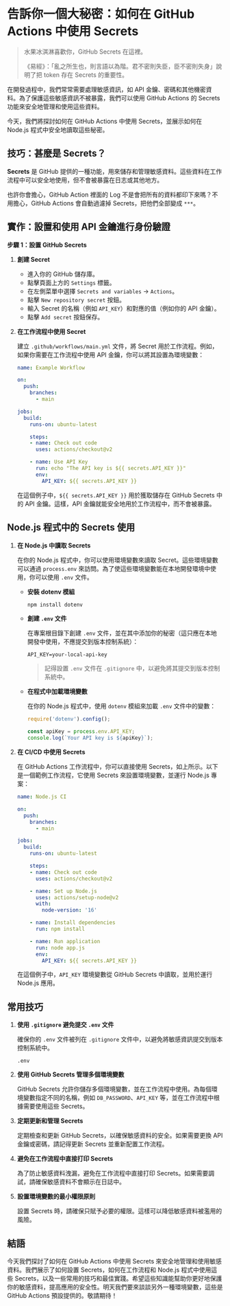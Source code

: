 # 告訴你一個大秘密：如何在 GitHub Actions 中使用 Secrets

> 水果冰淇淋喜歡你，GitHub Secrets 在這裡。
> 
> 《易經》：「亂之所生也，則言語以為階。君不密則失臣，臣不密則失身」說明了把 token 存在 Secrets 的重要性。

在開發過程中，我們常常需要處理敏感資訊，如 API 金鑰、密碼和其他機密資料。為了保護這些敏感資訊不被暴露，我們可以使用 GitHub Actions 的 Secrets 功能來安全地管理和使用這些資料。

今天，我們將探討如何在 GitHub Actions 中使用 Secrets，並展示如何在 Node.js 程式中安全地讀取這些秘密。

## 技巧：甚麼是 Secrets？

**Secrets** 是 GitHub 提供的一種功能，用來儲存和管理敏感資料。這些資料在工作流程中可以安全地使用，但不會被暴露在日志或其他地方。

也許你會擔心，GitHub Action 裡面的 Log 不是會把所有的資料都印下來嗎？不用擔心，GitHub Actions 會自動過濾掉 Secrets，把他們全部變成 `***`。

## 實作：設置和使用 API 金鑰進行身份驗證

**步驟 1：設置 GitHub Secrets**

1. **創建 Secret**

   - 進入你的 GitHub 儲存庫。
   - 點擊頁面上方的 `Settings` 標籤。
   - 在左側菜單中選擇 `Secrets and variables` -> `Actions`。
   - 點擊 `New repository secret` 按鈕。
   - 輸入 Secret 的名稱（例如 `API_KEY`）和對應的值（例如你的 API 金鑰）。
   - 點擊 `Add secret` 按鈕保存。

2. **在工作流程中使用 Secret**

   建立 `.github/workflows/main.yml` 文件，將 Secret 用於工作流程。例如，如果你需要在工作流程中使用 API 金鑰，你可以將其設置為環境變數：

   ```yaml
   name: Example Workflow

   on:
     push:
       branches:
         - main

   jobs:
     build:
       runs-on: ubuntu-latest

       steps:
       - name: Check out code
         uses: actions/checkout@v2

       - name: Use API Key
         run: echo "The API key is ${{ secrets.API_KEY }}"
         env:
           API_KEY: ${{ secrets.API_KEY }}
   ```

   在這個例子中，`${{ secrets.API_KEY }}` 用於獲取儲存在 GitHub Secrets 中的 API 金鑰。這樣，API 金鑰就能安全地用於工作流程中，而不會被暴露。

## Node.js 程式中的 Secrets 使用

1. **在 Node.js 中讀取 Secrets**

   在你的 Node.js 程式中，你可以使用環境變數來讀取 Secret。這些環境變數可以通過 `process.env` 來訪問。為了使這些環境變數能在本地開發環境中使用，你可以使用 `.env` 文件。

   - **安裝 dotenv 模組**

     ```bash
     npm install dotenv
     ```

   - **創建 `.env` 文件**

     在專案根目錄下創建 `.env` 文件，並在其中添加你的秘密（這只應在本地開發中使用，不應提交到版本控制系統）：

     ```
     API_KEY=your-local-api-key
     ```

     > 記得設置 `.env` 文件在 `.gitignore` 中，以避免將其提交到版本控制系統中。

   - **在程式中加載環境變數**

     在你的 Node.js 程式中，使用 `dotenv` 模組來加載 `.env` 文件中的變數：

     ```javascript
     require('dotenv').config();

     const apiKey = process.env.API_KEY;
     console.log(`Your API key is ${apiKey}`);
     ```

2. **在 CI/CD 中使用 Secrets**

   在 GitHub Actions 工作流程中，你可以直接使用 Secrets，如上所示。以下是一個範例工作流程，它使用 Secrets 來設置環境變數，並運行 Node.js 專案：

   ```yaml
   name: Node.js CI

   on:
     push:
       branches:
         - main

   jobs:
     build:
       runs-on: ubuntu-latest

       steps:
       - name: Check out code
         uses: actions/checkout@v2

       - name: Set up Node.js
         uses: actions/setup-node@v2
         with:
           node-version: '16'

       - name: Install dependencies
         run: npm install

       - name: Run application
         run: node app.js
         env:
           API_KEY: ${{ secrets.API_KEY }}
   ```

   在這個例子中，`API_KEY` 環境變數從 GitHub Secrets 中讀取，並用於運行 Node.js 應用。

## 常用技巧

1. **使用 `.gitignore` 避免提交 `.env` 文件**

   確保你的 `.env` 文件被列在 `.gitignore` 文件中，以避免將敏感資訊提交到版本控制系統中。

   ```gitignore
   .env
   ```

2. **使用 GitHub Secrets 管理多個環境變數**

   GitHub Secrets 允許你儲存多個環境變數，並在工作流程中使用。為每個環境變數指定不同的名稱，例如 `DB_PASSWORD`、`API_KEY` 等，並在工作流程中根據需要使用這些 Secrets。

3. **定期更新和管理 Secrets**

   定期檢查和更新 GitHub Secrets，以確保敏感資料的安全。如果需要更換 API 金鑰或密碼，請記得更新 Secrets 並重新配置工作流程。

4. **避免在工作流程中直接打印 Secrets**

   為了防止敏感資料洩漏，避免在工作流程中直接打印 Secrets。如果需要調試，請確保敏感資料不會顯示在日誌中。

5. **設置環境變數的最小權限原則**

   設置 Secrets 時，請確保只賦予必要的權限。這樣可以降低敏感資料被濫用的風險。

## 結語

今天我們探討了如何在 GitHub Actions 中使用 Secrets 來安全地管理和使用敏感資料。我們展示了如何設置 Secrets，如何在工作流程和 Node.js 程式中使用這些 Secrets，以及一些常用的技巧和最佳實踐。希望這些知識能幫助你更好地保護你的敏感資料，提高應用的安全性。明天我們要來談談另外一種環境變數，這些是 GitHub Actions 預設提供的。敬請期待！